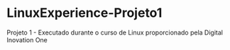 # LinuxExperience-Projeto1
Projeto 1 - Executado durante o curso de Linux proporcionado pela Digital Inovation One
